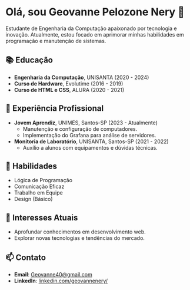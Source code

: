 # Olá, sou Geovanne Pelozone Nery 👋

Estudante de Engenharia da Computação apaixonado por tecnologia e inovação. Atualmente, estou focado em aprimorar minhas habilidades em programação e manutenção de sistemas.

## 📚 Educação
- **Engenharia da Computação**, UNISANTA (2020 - 2024)
- **Curso de Hardware**, Evolutime (2016 - 2019)
- **Curso de HTML e CSS**, ALURA (2020 - 2021)

## 💼 Experiência Profissional
- **Jovem Aprendiz**, UNIMES, Santos-SP (2023 - Atualmente)
  - Manutenção e configuração de computadores.
  - Implementação do Grafana para análise de servidores.
- **Monitoria de Laboratório**, UNISANTA, Santos-SP (2021 - 2022)
  - Auxílio a alunos com equipamentos e dúvidas técnicas.

## 🌟 Habilidades
- Lógica de Programação
- Comunicação Eficaz
- Trabalho em Equipe
- Design (Básico)

## 🌱 Interesses Atuais
- Aprofundar conhecimentos em desenvolvimento web.
- Explorar novas tecnologias e tendências do mercado.

## 📫 Contato
- **Email**: [Geovanne40@gmail.com](mailto:Geovanne40@gmail.com)
- **LinkedIn**: [linkedin.com/geovannenery/](https://linkedin.com/geovannenery/)
